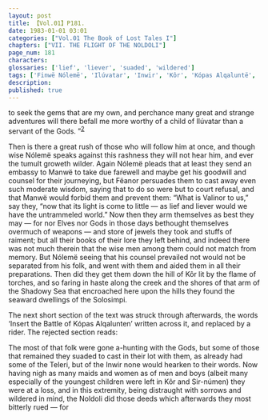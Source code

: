 ```yaml
---
layout: post
title: 【Vol.01】P181.
date: 1983-01-01 03:01
categories: ["Vol.01 The Book of Lost Tales I"]
chapters: ["VII. THE FLIGHT OF THE NOLDOLI"]
page_num: 181
characters: 
glossaries: ['lief', 'liever', 'suaded', 'wildered']
tags: ['Finwë Nólemë', 'Ilúvatar', 'Inwir', 'Kôr', 'Kópas Alqaluntë', 'Manwë', 'Noldoli']
description: 
published: true
---
```


<p style="text-indent: 0;">
to seek the gems that are my own, and perchance many great and strange adventures will there befall me more worthy of a child of Ilúvatar than a servant of the Gods. ”<SUP><a href="{{site.baseurl}}/vol01-p188">2</a></SUP>
</p>

Then is there a great rush of those who will follow him at once, and though wise Nólemë speaks against this rashness they will not hear him, and ever the tumult groweth wilder. Again Nólemë pleads that at least they send an embassy to Manwë to take due farewell and maybe get his goodwill and counsel for their journeying, but Fëanor persuades them to cast away even such moderate wisdom, saying that to do so were but to court refusal, and that Manwë would forbid them and prevent them: “What is Valinor to us,” say they, “now that its light is come to little — as lief and liever would we have the untrammeled world.” Now then they arm themselves as best they may — for nor Elves nor Gods in those days bethought themselves overmuch of weapons — and store of jewels they took and stuffs of raiment; but all their books of their lore they left behind, and indeed there was not much therein that the wise men among them could not match from memory. But Nólemë seeing that his counsel prevailed not would not be separated from his folk, and went with them and aided them in all their preparations. Then did they get them down the hill of Kôr lit by the flame of torches, and so faring in haste along the creek and the shores of that arm of the Shadowy Sea that encroached here upon the hills they found the seaward dwellings of the Solosimpi.

The next short section of the text was struck through afterwards, the words ‘Insert the Battle of Kópas Alqalunten’ written across it, and replaced by a rider. The rejected section reads:

The most of that folk were gone a-hunting with the Gods, but some of those that remained they suaded to cast in their lot with them, as already had some of the Teleri, but of the Inwir none would hearken to their words. Now having nigh as many maids and women as of men and boys (albeit many especially of the youngest children were left in Kôr and Sir-númen) they were at a loss, and in this extremity, being distraught with sorrows and wildered in mind, the Noldoli did those deeds which afterwards they most bitterly rued — for

